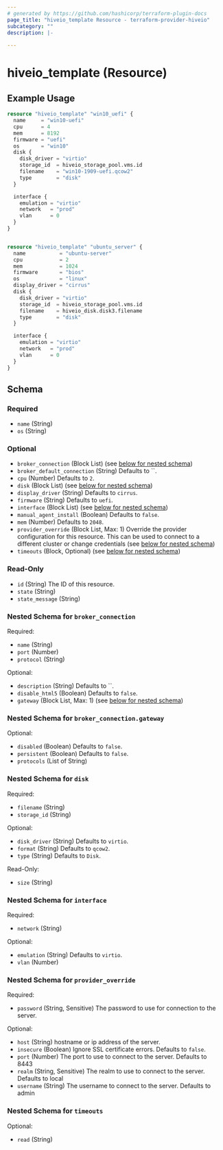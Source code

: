 ```yaml
---
# generated by https://github.com/hashicorp/terraform-plugin-docs
page_title: "hiveio_template Resource - terraform-provider-hiveio"
subcategory: ""
description: |-
  
---
```


# hiveio_template (Resource)



## Example Usage

```terraform
resource "hiveio_template" "win10_uefi" {
  name     = "win10-uefi"
  cpu      = 4
  mem      = 8192
  firmware = "uefi"
  os       = "win10"
  disk {
    disk_driver = "virtio"
    storage_id  = hiveio_storage_pool.vms.id
    filename    = "win10-1909-uefi.qcow2"
    type        = "disk"
  }

  interface {
    emulation = "virtio"
    network   = "prod"
    vlan      = 0
  }
}


resource "hiveio_template" "ubuntu_server" {
  name           = "ubuntu-server"
  cpu            = 2
  mem            = 1024
  firmware       = "bios"
  os             = "linux"
  display_driver = "cirrus"
  disk {
    disk_driver = "virtio"
    storage_id  = hiveio_storage_pool.vms.id
    filename    = hiveio_disk.disk3.filename
    type        = "disk"
  }

  interface {
    emulation = "virtio"
    network   = "prod"
    vlan      = 0
  }
}
```

<!-- schema generated by tfplugindocs -->
## Schema

### Required

- `name` (String)
- `os` (String)

### Optional

- `broker_connection` (Block List) (see [below for nested schema](#nestedblock--broker_connection))
- `broker_default_connection` (String) Defaults to ``.
- `cpu` (Number) Defaults to `2`.
- `disk` (Block List) (see [below for nested schema](#nestedblock--disk))
- `display_driver` (String) Defaults to `cirrus`.
- `firmware` (String) Defaults to `uefi`.
- `interface` (Block List) (see [below for nested schema](#nestedblock--interface))
- `manual_agent_install` (Boolean) Defaults to `false`.
- `mem` (Number) Defaults to `2048`.
- `provider_override` (Block List, Max: 1) Override the provider configuration for this resource.  This can be used to connect to a different cluster or change credentials (see [below for nested schema](#nestedblock--provider_override))
- `timeouts` (Block, Optional) (see [below for nested schema](#nestedblock--timeouts))

### Read-Only

- `id` (String) The ID of this resource.
- `state` (String)
- `state_message` (String)

<a id="nestedblock--broker_connection"></a>
### Nested Schema for `broker_connection`

Required:

- `name` (String)
- `port` (Number)
- `protocol` (String)

Optional:

- `description` (String) Defaults to ``.
- `disable_html5` (Boolean) Defaults to `false`.
- `gateway` (Block List, Max: 1) (see [below for nested schema](#nestedblock--broker_connection--gateway))

<a id="nestedblock--broker_connection--gateway"></a>
### Nested Schema for `broker_connection.gateway`

Optional:

- `disabled` (Boolean) Defaults to `false`.
- `persistent` (Boolean) Defaults to `false`.
- `protocols` (List of String)



<a id="nestedblock--disk"></a>
### Nested Schema for `disk`

Required:

- `filename` (String)
- `storage_id` (String)

Optional:

- `disk_driver` (String) Defaults to `virtio`.
- `format` (String) Defaults to `qcow2`.
- `type` (String) Defaults to `Disk`.

Read-Only:

- `size` (String)


<a id="nestedblock--interface"></a>
### Nested Schema for `interface`

Required:

- `network` (String)

Optional:

- `emulation` (String) Defaults to `virtio`.
- `vlan` (Number)


<a id="nestedblock--provider_override"></a>
### Nested Schema for `provider_override`

Required:

- `password` (String, Sensitive) The password to use for connection to the server.

Optional:

- `host` (String) hostname or ip address of the server.
- `insecure` (Boolean) Ignore SSL certificate errors. Defaults to `false`.
- `port` (Number) The port to use to connect to the server. Defaults to 8443
- `realm` (String, Sensitive) The realm to use to connect to the server. Defaults to local
- `username` (String) The username to connect to the server. Defaults to admin


<a id="nestedblock--timeouts"></a>
### Nested Schema for `timeouts`

Optional:

- `read` (String)
